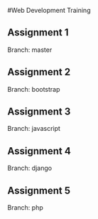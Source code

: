 #Web Development Training

## Assignment 1
Branch: master

## Assignment 2
Branch: bootstrap

## Assignment 3
Branch: javascript

## Assignment 4
Branch: django

## Assignment 5
Branch: php
